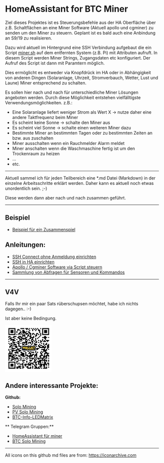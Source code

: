 # HomeAssistant for BTC Miner

Ziel dieses Projektes ist es Steuerungsbefehle aus der HA Oberfläche über z.B. Schaltflächen an eine Miner Software (Aktuell apollo und cgminer) zu senden um den Miner zu steuern. Geplant ist es bald auch eine Anbindung an S9/19 zu realisieren.

Dazu wird aktuell im Hintergrund eine SSH Verbindung aufgebaut die ein Script [miner.sh](https://github.com/buerzel/HomeAssistant_Miner/blob/main/miner.sh) auf dem entfernten System (z.B. Pi) mit Attributen aufruft. In diesem Script werden Miner Strings, Zugangsdaten etc konfiguriert. Der Aufruf des Script ist dann mit Paramtern möglich.

Dies ermöglicht es entweder via Knopfdrück im HA oder in Abhängigkeit von anderen Dingen (Solaranlage, Uhrzeit, Stromverbauch, Wetter, Lust und Laune) Miner entsprechend zu schalten.

Es sollen hier nach und nach für unterschiedliche Miner Lösungen angeboten werden.
Durch diese Möglichkeit entstehen vielfälltigste Verwendungsmöglichkeiten.
z.B.:
- Eine Solaranlage liefert weniger Strom als Wert X -> nutze daher eine andere Taktfrequenz beim Miner
- Es scheint keine Sonne -> schalte den Miner aus
- Es scheint viel Sonne -> schalte einen weiteren Miner dazu
- Bestimmte Miner an bestimmten Tagen oder zu bestimmten Zeiten an bzw. aus zuschalten
- Miner ausschalten wenn ein Rauchmelder Alarm meldet
- Miner anschalten wenn die Waschmaschine fertig ist um den Trockenraum zu heizen
- ...
- etc.

---

Aktuell sammel ich für jeden Teilbereich eine *.md Datei (Markdown) in der einzelne Arbeitsschritte erklärt werden.
Daher kann es aktuell noch etwas unordentlich sein. ;-)

Diese werden dann aber nach und nach zusammen geführt.

---
## Beispiel
- [Beispiel für ein Zusammenspiel](https://github.com/buerzel/HomeAssistant_Miner/blob/main/example.md)


## Anleitungen:

- [SSH Connect ohne Anmeldung einrichten](https://github.com/buerzel/HomeAssistant_Miner/blob/main/ssh_connect.md)
- [SSH in HA einrichten](https://github.com/buerzel/HomeAssistant_Miner/blob/main/sshHomeAssistant.md)
- [Apollo / Cgminer Software via Script steuern](https://github.com/buerzel/HomeAssistant_Miner/blob/main/scriptApolloCgminer.md)
- [Sammlung von Abfragen für Sensoren und Kommandos](https://github.com/buerzel/HomeAssistant_Miner/blob/main/queriesAndCommands.md)


---


## V4V
Falls Ihr mir ein paar Sats rüberschupsen möchtet, habe ich nichts dagegen.. :-)

Ist aber keine Bedingung.

<img src="Images/donation.jpg" width="30%">


## Andere interessante Projekte:
**Github:**
- [Solo Mining](https://github.com/gunther0815/solo-usb-mining)
- [PV Solo Mining](https://github.com/4plus17/PV-Solo-Mining)
- [BTC-Info-LEDMatrix](https://github.com/max21h/BTC-Info-LEDMatrix)

** Telegram Gruppen:**
- [HomeAssistant für miner](https://t.me/HomeAssistant_BtcMiner)
- [BTC Solo Mining](https://github.com/max21h/BTC-Info-LEDMatrix)


---

All icons on this github md files are from: https://iconarchive.com
